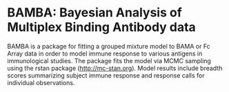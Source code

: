 # BAMBA: Bayesian Analysis of Multiplex Binding Antibody data

BAMBA is a package for fitting a grouped mixture model to BAMA or Fc
Array data in order to model immune response to various antigens in
immunological studies. The package fits the model via MCMC sampling
using the rstan package (http://mc-stan.org). Model results
include breadth scores summarizing subject immune response and
response calls for individual observations.
